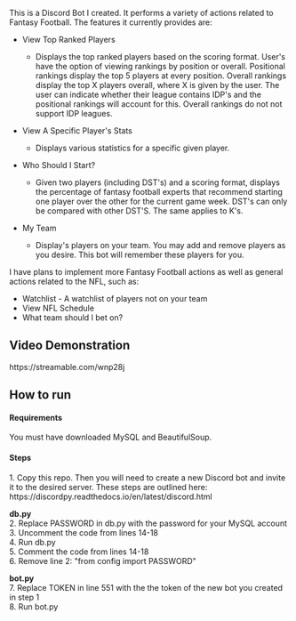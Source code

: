 This is a Discord Bot I created. It performs a variety of actions related to Fantasy Football. The features it currently provides are:

* View Top Ranked Players
  * Displays the top ranked players based on the scoring format. 
User's have the option of viewing rankings by position or overall. Positional 
rankings display the top 5 players at every position. Overall rankings display 
the top X players overall, where X is given by the user. The user can indicate 
whether their league contains IDP's and the positional rankings will account for this. 
Overall rankings do not not support IDP leagues.

* View A Specific Player's Stats
  * Displays various statistics for a specific given player.

* Who Should I Start?
  * Given two players (including DST's) and a scoring format, displays 
the percentage of fantasy football experts that recommend starting one player over 
the other for the current game week. DST's can only be compared with other DST'S. 
The same applies to K's.

* My Team
  * Display's players on your team. You may add and remove players as 
you desire. This bot will remember these players for you.

I have plans to implement more Fantasy Football actions as well as general actions related to the NFL, such as:
* Watchlist - A watchlist of players not on your team
* View NFL Schedule
* What team should I bet on?

<h2>Video Demonstration</h3> 
https://streamable.com/wnp28j

<h2>How to run</h3> 
<h4>Requirements</h4>
You must have downloaded MySQL and BeautifulSoup.

<h4>Steps</h4> 
1. Copy this repo. Then you will need to create a new Discord bot and invite it to the desired server. These steps are outlined here: https://discordpy.readthedocs.io/en/latest/discord.html  
  
  
**db.py**  
2. Replace PASSWORD in db.py with the password for your MySQL account   
3. Uncomment the code from lines 14-18  
4. Run db.py  
5. Comment the code from lines 14-18  
6. Remove line 2: "from config import PASSWORD" 
  
**bot.py**  
7. Replace TOKEN in line 551 with the the token of the new bot you created in step 1  
8. Run bot.py  

 
